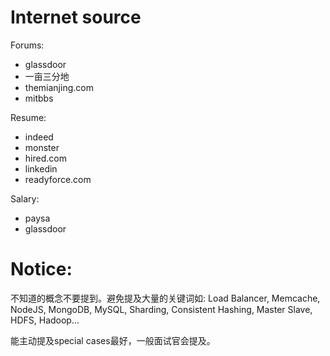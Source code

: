 # Internet source
Forums:
- glassdoor
- 一亩三分地
- themianjing.com
- mitbbs

Resume:
- indeed
- monster
- hired.com
- linkedin
- readyforce.com

Salary:
- paysa
- glassdoor

# Notice:
不知道的概念不要提到。避免提及大量的关键词如: Load Balancer, Memcache, NodeJS, MongoDB, MySQL, Sharding, Consistent Hashing, Master Slave, HDFS, Hadoop...

能主动提及special cases最好，一般面试官会提及。


